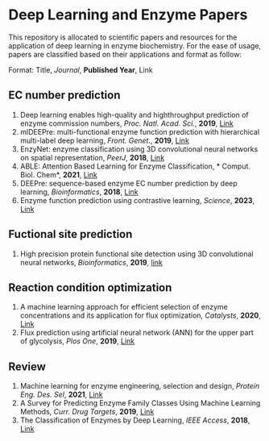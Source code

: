 # Deep Learning and Enzyme Papers
This repository is allocated to scientific papers and resources for the application of deep learning in enzyme biochemistry. For the ease of usage, papers are classified based on their applications and format as follow:

Format: Title, *Journal*, **Published Year**, Link

## EC number prediction

1. Deep learning enables high-quality and highthroughput prediction of enzyme commission numbers, *Proc. Natl. Acad. Sci.*, **2019**, [Link](https://www.pnas.org/doi/abs/10.1073/pnas.1821905116)
2. mlDEEPre: multi-functional enzyme function prediction with hierarchical multi-label deep learning, *Front. Genet.*, **2019**, [Link](https://www.frontiersin.org/articles/10.3389/fgene.2018.00714/full)
3. EnzyNet: enzyme classification using 3D convolutional neural networks on spatial representation, *PeerJ*, **2018**, [Link](https://peerj.com/articles/4750/)
4. ABLE: Attention Based Learning for Enzyme Classification, * Comput. Biol. Chem*, **2021**, [Link](https://www.sciencedirect.com/science/article/abs/pii/S1476927121001250)
5. DEEPre: sequence-based enzyme EC number prediction by deep learning, *Bioinformatics*, **2018**, [Link](https://academic.oup.com/bioinformatics/article/34/5/760/4562505)
6. Enzyme function prediction using contrastive learning, *Science*, **2023**, [Link](https://www.science.org/doi/abs/10.1126/science.adf2465)

## Fuctional site prediction

1. High precision protein functional site detection using 3D convolutional neural networks, *Bioinformatics*, **2019**, [link](https://academic.oup.com/bioinformatics/article-abstract/35/9/1503/5104336)

## Reaction condition optimization

1. A machine learning approach for efficient selection of enzyme concentrations and its application for flux optimization, *Catalysts*, **2020**, [Link](https://www.mdpi.com/2073-4344/10/3/291)
2. Flux prediction using artificial neural network (ANN) for the upper part of glycolysis, *Plos One*, **2019**, [Link](https://journals.plos.org/plosone/article?id=10.1371/journal.pone.0216178)

## Review

1. Machine learning for enzyme engineering, selection and design, *Protein Eng. Des. Sel*, **2021**, [Link](https://academic.oup.com/peds/article-abstract/doi/10.1093/protein/gzab019/6326465)
2. A Survey for Predicting Enzyme Family Classes Using Machine Learning Methods, *Curr. Drug Targets*, **2019**, [Link](https://www.ingentaconnect.com/content/ben/cdt/2019/00000020/00000005/art00007)
3. The Classification of Enzymes by Deep Learning, *IEEE Access*, **2018**, [Link](https://ieeexplore.ieee.org/abstract/document/9086514)

